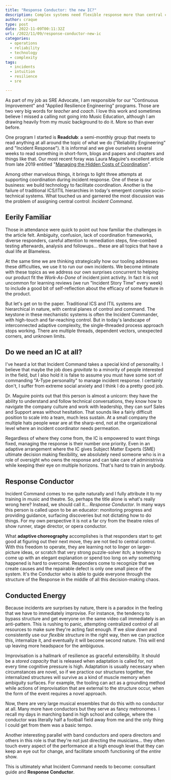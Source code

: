 ```yaml
---
title: "Response Conductor: the new IC?"
description: Complex systems need flexible response more than central control
author: craque
type: post
date: 2022-11-09T00:11:32Z
url: /2022/11/09/response-conductor-new-ic
categories:
  - operations
  - reliability
  - technology
  - complexity
tags:
  - incidents
  - intuition
  - resilience
  - sre

---
```


As part of my job as SRE Advocate, I am responsible for our "Continuous Improvement" and "Applied Resilience Engineering" programs. Those are two very big words for _teacher_ and _coach_. I love this work and sometimes believe I missed a calling not going into Music Education, although I am drawing heavily from my music background to do it. More so than ever before.

One program I started is **Readclub**: a semi-monthly group that meets to read anything at all around the topic of what we do ("Reliability Engineering" and "Incident Response"). It is informal and we give ourselves several weeks to read something in short-form, blogs and papers and chapters and things like that. Our most recent foray was Laura Maguire's excellent article from late 2019 entitled "[Managing the Hidden Costs of Coordination](https://queue.acm.org/detail.cfm?id=3380779)".

Among other marvelous things, it brings to light three attempts at supporting coordination during incident response. One of these is our business: we build technology to facilitate coordination. Another is the failure of traditional ICS/ITIL hierarchies in today's emergent complex socio-technical systems. What touched us and garnered the most discussion was the problem of assigning central control: _Incident Command_.

## Eerily Familiar

Those in attendance were quick to point out how familiar the challenges in the article felt. Ambiguity, confusion, lack of coordination frameworks, diverse responders, careful attention to remediation steps, fine-combed testing afterwards, analysis and followups... these are all topics that have a dual life at Blameless.

At the same time we are thinking strategically how our tooling addresses these difficulties, we use it to run our own incidents. We become intimate with these topics as we address our own surprises concurrent to helping our product fit the _Work-As-Done_ of incident joint activity. In fact it is not uncommon for learning reviews (we run "Incident Story Time" every week) to include a good bit of self-reflection about the efficacy of some feature in the product.

But let's get on to the paper. Traditional ICS and ITIL systems are hierarchical in nature, with central planes of control and command. The keystone in these mechanistic systems is often the Incident Commander, with high-touch and far-reaching control. But in today's landscape of interconnected adaptive complexity, the single-threaded process approach stops working. There are multiple threads, dependent vectors, unexpected corners, and unknown limits.

## Do we need an IC at all?

I've heard a lot that Incident Command takes a special kind of personality. I believe that maybe the job does _gravitate_ to a minority of people interested in the field, but I also hold it is false to assume you must have some sort of commanding "A-Type personality" to manage incident response. I certainly don't, I suffer from extreme social anxiety and I think I do a pretty good job.

Dr. Maguire points out that this person is almost a unicorn: they have the ability to understand and follow technical conversations, they know how to navigate the company culture and work with leadership, they can surf Sales and Support areas without hesitation. That sounds like a fairly difficult position to scale into a team, much less sustain. At a small company the multiple hats people wear are at the sharp-end, not at the organizational level where an incident coordinator needs permeation.

Regardless of where they come from, the IC is empowered to want things fixed, managing the response is their number one priority. Even in an adaptive arrangement where the IC gives Subject Matter Experts (SME) ultimate decision making flexibility, we absolutely need someone who is in a role of oversight who owns the response and can take care of administrivia while keeping their eye on multiple horizons. That's hard to train in anybody.

## Response Conductor

Incident Command comes to me quite naturally and I fully attribute it to my training in music and theatre. So, perhaps the title alone is what's really wrong here? Instead, we should call it... _Response Conductor_. In many ways this person is called upon to be an educator: monitoring progress and providing guidance, surfacing discoveries but not dictating how to do things. For my own perspective it is not a far cry from the theatre roles of show runner, stage director, or opera conductor.

What **adaptive choreography** accomplishes is that responders start to get good at figuring out their next move, they are not tied to central control. With this freedom to operate, they are learning not to linger on larger-picture ideas, or scratch that very strong puzzle-solver itch; a tendency to come up with an elegant explanation or spend too long on _why_ something happened is hard to overcome. Responders come to recognize that we create causes and the repairable defect is only one small piece of the system. It's the Conductor who is able to guide everyone through the structure of the Response in the middle of all this decision-making chaos.

## Conducted Energy

Because incidents are surprises by nature, there is a paradox in the feeling that we have to immediately improvise. For instance, the tendency to bypass structure and get everyone on the same video call immediately is an anti-pattern. This is rushing to panic, attempting centralized control of all resources to make sure they're acting fast enough. If we _slow down_ and consistently use our _flexible_ structure in the right way, then we can practice this, internalize it, and eventually it will become second nature. This will end up leaving more headspace for the ambiguous.

Improvisation is a hallmark of resilience as graceful extensibility. It should be a _stored capacity_ that is released when adaptation is called for, not every time cognitive pressure is high. Adaptation is usually necessary when circumstances are novel, so if we practice our structures together, the internalized structures will survive as a kind of muscle memory when ambiguity surfaces. For example, the tooling can act as a grounding method while actions of improvisation that are external to the structure occur, when the form of the event requires a novel approach.

Now, there are very large musical ensembles that do this with no conductor at all. Many more have conductors but they serve as fancy metronomes. I recall my days in marching band in high school and college, where the conductor was literally half a football field away from me and the only thing I could get from them was a basic tempo.

Another interesting parallel with band conductors and opera directors and others in this role is that they're not just directing the musicians... they often touch every aspect of the performance at a high enough level that they can keep an eye out for change, and facilitate smooth functioning of the _entire_ show.

This is ultimately what Incident Command needs to become: consultant guide and **Response Conductor**.

